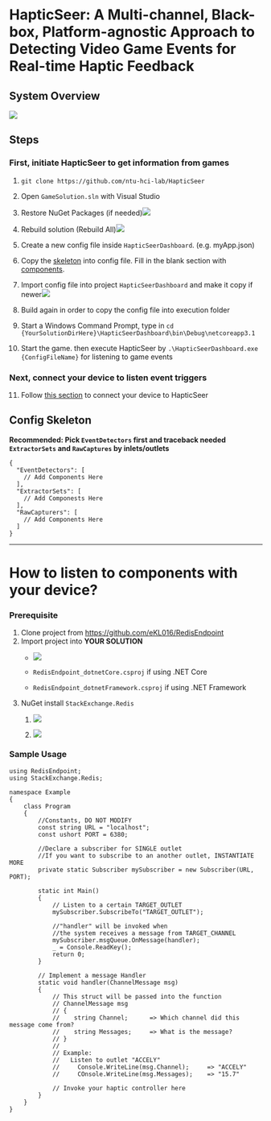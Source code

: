 # HapticSeer: A Multi-channel, Black-box, Platform-agnostic Approach to Detecting Video Game Events for Real-time Haptic Feedback

## System Overview
![](https://i.imgur.com/hZGMbd3.png)
## Steps
### First, initiate HapticSeer to get information from games
1. ```git clone https://github.com/ntu-hci-lab/HapticSeer```
2. Open ```GameSolution.sln``` with Visual Studio
3. Restore NuGet Packages (if needed)![](https://i.imgur.com/bSrOnCX.png)


4. Rebuild solution (Rebuild All)![](https://i.imgur.com/0F0xZju.png)


5. Create a new config file inside ```HapticSeerDashboard```. (e.g. myApp.json)
6. Copy the [skeleton](##Config-Skeleton) into config file. Fill in the blank section with [components](./components.md).
7. Import config file into project ```HapticSeerDashboard``` and make it copy if newer![](https://i.imgur.com/xsXknQF.png)

8. Build again in order to copy the config file into execution folder
9. Start a Windows Command Prompt, type in ```cd {YourSolutionDirHere}\HapticSeerDashboard\bin\Debug\netcoreapp3.1```
10. Start the game. then execute HapticSeer by ```.\HapticSeerDashboard.exe {ConfigFileName}``` for listening to game events
### Next, connect your device to listen event triggers
11. Follow [this section](###Prerequisite) to connect your device to HapticSeer
## Config Skeleton
**Recommended: Pick ```EventDetectors``` first and traceback needed ```ExtractorSets``` and ```RawCaptures``` by inlets/outlets**
```json=
{
  "EventDetectors": [
    // Add Components Here
  ],
  "ExtractorSets": [
    // Add Componests Here
  ],
  "RawCapturers": [
    // Add Components Here
  ]
}
```
---

# How to listen to components with your device?
### Prerequisite
1. Clone project from https://github.com/eKL016/RedisEndpoint
2. Import project into **YOUR SOLUTION**
    * ![](https://i.imgur.com/Te1AzcB.png)



    * ```RedisEndpoint_dotnetCore.csproj``` if using .NET Core
    * ```RedisEndpoint_dotnetFramework.csproj```  if using .NET Framework
3. NuGet install ```StackExchange.Redis```
    1. ![](https://i.imgur.com/jUNRUyL.png)

    2. ![](https://i.imgur.com/SMzXXdq.png)


### Sample Usage
```csharp=
using RedisEndpoint;
using StackExchange.Redis;

namespace Example
{
    class Program
    {
        //Constants, DO NOT MODIFY
        const string URL = "localhost";
        const ushort PORT = 6380;
        
        //Declare a subscriber for SINGLE outlet
        //If you want to subscribe to an another outlet, INSTANTIATE MORE
        private static Subscriber mySubscriber = new Subscriber(URL, PORT);

        static int Main()
        {
            // Listen to a certain TARGET_OUTLET
            mySubscriber.SubscribeTo("TARGET_OUTLET");
            
            //"handler" will be invoked when 
            //the system receives a message from TARGET_CHANNEL
            mySubscriber.msgQueue.OnMessage(handler);
            _ = Console.ReadKey();
            return 0;
        }
        
        // Implement a message Handler
        static void handler(ChannelMessage msg)
        {
            // This struct will be passed into the function
            // ChannelMessage msg 
            // {
            //    string Channel;      => Which channel did this message come from?
            //    string Messages;     => What is the message?
            // }
            // 
            // Example:
            //   Listen to outlet "ACCELY"
            //     Console.WriteLine(msg.Channel);     => "ACCELY"
            //     COnsole.WriteLine(msg.Messages);    => "15.7"
            
            // Invoke your haptic controller here
        }
    }
}
```


